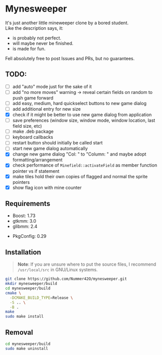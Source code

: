 # Mynesweeper

It's just another little mineweeper clone by a bored student. <br>
Like the description says, it:
- is probably not perfect.
- will maybe never be finished.
- is made for fun.

Fell absolutely free to post Issues and PRs, but no guarantees.

## TODO:

- [ ] add "auto" mode just for the sake of it
- [ ] add "no more moves" warning -> reveal certain fields on random to push game forward
- [ ] add easy, medium, hard quickselect buttons to new game dialog
- [ ] add additional entry for new size
- [X] check if it might be better to use new game dialog from application
- [ ] save preferences (window size, window mode, window location, last field size, etc)
  <!-- ref: https://developer-old.gnome.org/glibmm/stable/classGio_1_1Settings.html -->
- [ ] make .deb package
- [ ] keyboard callbacks
- [ ] restart button should initially be called start
- [ ] start new game dialog automatically
- [X] change new game dialog "Col: " to "Column: " and maybe adopt formatting/arrangement
- [X] check performance of `Minefield::activateField` as member function pointer vs if statement
- [X] make tiles hold their own copies of flagged and normal the sprite pointers
- [X] show flag icon with mine counter

## Requirements

- Boost: 1.73
- gtkmm: 3.0
- glibmm: 2.4
<!-- giomm -->
- PkgConfig: 0.29

## Installation

> **Note**: If you are unsure where to put the source files, I recommend `/usr/local/src` in GNU/Linux systems.

```bash
git clone https://github.com/Nummer42O/mynesweeper.git
mkdir mynesweeper/build
cd mynesweeper/build
cmake \
  -DCMAKE_BUILD_TYPE=Release \
  -S .. \
  -B .
make
sudo make install
```

## Removal

```bash
cd mynesweeper/build
sudo make uninstall
```